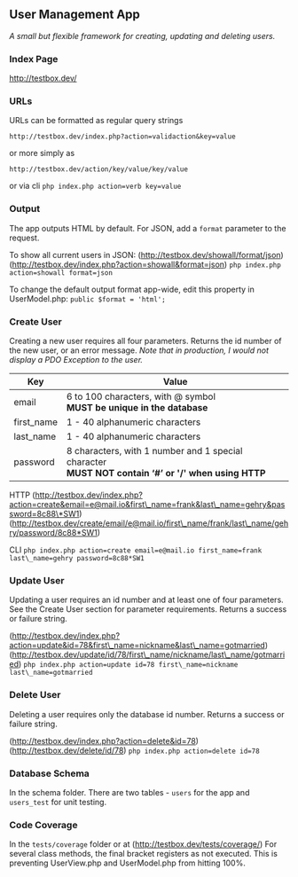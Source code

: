 ## User Management App
*A small but flexible framework for creating, updating and deleting users.*


### Index Page

http://testbox.dev/


### URLs
URLs can be formatted as regular query strings

`http://testbox.dev/index.php?action=validaction&key=value`

or more simply as

`http://testbox.dev/action/key/value/key/value`

or via cli
`php index.php action=verb key=value`


### Output
The app outputs HTML by default. For JSON, add a `format` parameter to the request. 

To show all current users in JSON:
(http://testbox.dev/showall/format/json)
(http://testbox.dev/index.php?action=showall&format=json)
`php index.php action=showall format=json`

To change the default output format app-wide, edit this property in UserModel.php:
`public $format = 'html';`


### Create User
Creating a new user requires all four parameters.
Returns the id number of the new user, or an error message.
*Note that in production, I would not display a PDO Exception to the user.*

| Key | Value |
| ------------- | ------------- |
| email  | 6 to 100 characters, with @ symbol<br> **MUST be unique in the database** |
| first\_name  | 1 - 40 alphanumeric characters |
| last\_name | 1 - 40 alphanumeric characters |
| password | 8 characters, with 1 number and 1 special character <br> **MUST NOT contain ‘#’ or '/' when using HTTP** |

HTTP
(http://testbox.dev/index.php?action=create&email=e@mail.io&first\_name=frank&last\_name=gehry&password=8c88\*SW1)
(http://testbox.dev/create/email/e@mail.io/first\_name/frank/last\_name/gehry/password/8c88*SW1)

CLI 
`php index.php action=create email=e@mail.io first_name=frank last\_name=gehry password=8c88*SW1`


### Update User
Updating a user requires an id number and at least one of four parameters. 
See the Create User section for parameter requirements.
Returns a success or failure string.

(http://testbox.dev/index.php?action=update&id=78&first\_name=nickname&last\_name=gotmarried)
(http://testbox.dev/update/id/78/first\_name/nickname/last\_name/gotmarried)
`php index.php action=update id=78 first\_name=nickname last\_name=gotmarried`


### Delete User
Deleting a user requires only the database id number.
Returns a success or failure string.

(http://testbox.dev/index.php?action=delete&id=78)
(http://testbox.dev/delete/id/78)
`php index.php action=delete id=78`


### Database Schema
In the schema folder. 
There are two tables - `users` for the app and `users_test` for unit testing.


### Code Coverage
In the `tests/coverage` folder or at (http://testbox.dev/tests/coverage/)
For several class methods, the final bracket registers as not executed. 
This is preventing UserView.php and UserModel.php from hitting 100%.
